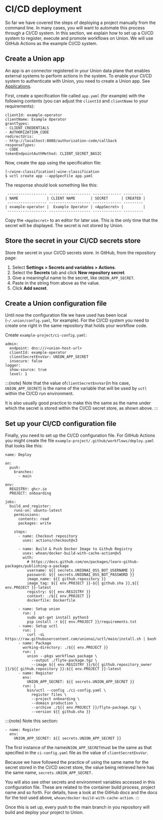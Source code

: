 # CI/CD deployment

So far we have covered the steps of deploying a project manually from the command line.
In many cases, you will want to automate this process through a CI/CD system.
In this section, we explain how to set up a CI/CD system to register, execute and promote workflows on Union.
We will use GitHub Actions as the example CI/CD system.

## Create a Union app

An app is an connector registered in your Union data plane that enables external systems to perform actions in the system.
To enable your CI/CD system to authenticate with Union, you need to create a Union app.
See [Applications](../administration/applications.md).

First, create a specification file called `app.yaml` (for example) with the following contents (you can adjust the `clientId` and `clientName` to your requirements):

```{code-block} yaml
clientId: example-operator
clientName: Example Operator
grantTypes:
- CLIENT_CREDENTIALS
- AUTHORIZATION_CODE
redirectUris:
- http://localhost:8080/authorization-code/callback
responseTypes:
- CODE
tokenEndpointAuthMethod: CLIENT_SECRET_BASIC
```

Now, create the app using the specification file:

```{code-block} shell
[~/wine-classification]:wine-classification
$ uctl create app --appSpecFile app.yaml
```

The response should look something like this:

```{code-block} shell
 ------------------ ------------------- ------------- ---------
| NAME             | CLIENT NAME       | SECRET      | CREATED |
 ------------------ ------------------- ------------- ---------
| example-operator |  Example Operator | <AppSecret> |         |
 ------------------ ------------------- ------------- ---------
```

Copy the `<AppSecret>` to an editor for later use.
This is the only time that the secret will be displayed.
The secret is not stored by Union.

## Store the secret in your CI/CD secrets store

Store the secret in your CI/CD secrets store.
In GitHub, from the repository page:

1. Select **Settings > Secrets and variables > Actions**.
2. Select the **Secrets** tab and click **New repository secret**.
3. Give a meaningful name to the secret, like `UNION_APP_SECRET`.
4. Paste in the string from above as the value.
5. Click **Add secret**.

## Create a Union configuration file

Until now the configuration file we have used has been local (`~/.union/config.yaml`, for example).
For the CI/CD system you need to create one right in the same repository that holds your workflow code.

Create `example-project/ci-config.yaml`:

```{code-block} yaml
admin:
  endpoint: dns:///<union-host-url>
  clientId: example-operator
  clientSecretEnvVar: UNION_APP_SECRET
  insecure: false
logger:
  show-source: true
  level: 1
```

:::{note}
Note that the value of`clientSecretEnvVar`(in his case, `UNION_APP_SECRET`) is the name of the variable that will be used by `uctl` within the CI/CD run environment.

It is also usually good practice to make this the same as the name under which the secret is stored within the CI/CD secret store, as shown above.
:::

## Set up your CI/CD configuration file

Finally, you need to set up the CI/CD configuration file. For GitHub Actions you might create the file `example-project/.github/workflows/deploy.yaml` that looks like this:

```{code-block} yaml
name: Deploy

on:
  push:
    branches:
      - main

env:
  REGISTRY: ghcr.io
  PROJECT: onboarding

jobs:
  build_and_register:
    runs-on: ubuntu-latest
    permissions:
      contents: read
      packages: write

    steps:
      - name: Checkout repository
        uses: actions/checkout@v3

      - name: Build & Push Docker Image to Github Registry
        uses: whoan/docker-build-with-cache-action@v5
        with:
          # https://docs.github.com/en/packages/learn-github-packages/publishing-a-package
          username: ${{ secrets.UNIONAI_OSS_BOT_USERNAME }}
          password: ${{ secrets.UNIONAI_OSS_BOT_PASSWORD }}
          image_name: ${{ github.repository }}
          image_tag: ${{ env.PROJECT }}-${{ github.sha }},${{ env.PROJECT }}-latest
          registry: ${{ env.REGISTRY }}
          context: ./${{ env.PROJECT }}
          dockerfile: Dockerfile

      - name: Setup union
        run: |
          sudo apt-get install python3
          pip install -r ${{ env.PROJECT }}/requirements.txt
      - name: Setup uctl
        run: |
          curl -sL https://raw.githubusercontent.com/unionai/uctl/main/install.sh | bash
      - name: Package
        working-directory: ./${{ env.PROJECT }}
        run: |
          union --pkgs workflows package \
            --output ./flyte-package.tgz \
            --image ${{ env.REGISTRY }}/${{ github.repository_owner }}/${{ github.repository }}:${{ env.PROJECT }}-latest
      - name: Register
        env:
          UNION_APP_SECRET: ${{ secrets.UNION_APP_SECRET }}
        run: |
          bin/uctl --config ./ci-config.yaml \
            register files \
            --project onboarding \
            --domain production \
            --archive ./${{ env.PROJECT }}/flyte-package.tgz \
            --version ${{ github.sha }}
```

:::{note}
Note this section:

```{code-block} yaml
- name: Register
  env:
    UNION_APP_SECRET: ${{ secrets.UNION_APP_SECRET }}
```

The first instance of the name`UNION_APP_SECRET`must be the same as that specified in the `ci-config.yaml` file as the value of `clientSecretEnvVar`.

Because we have followed the practice of using the same name for the secret stored in the CI/CD secret store, the value being retrieved here has the same name, `secrets.UNION_APP_SECRET.`

You will also see other secrets and environment variables accessed in this configuration file.
These are related to the container build process, project name and so forth.
For details, have a look at the GitHub docs and the docs for the tool used above, `whoan/docker-build-with-cache-action`.
:::

Once this is set up, every push to the main branch in you repository will build and deploy your project to Union.
